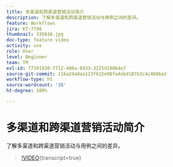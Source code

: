 ```yaml
---
title: 多渠道和跨渠道营销活动简介
description: 了解多渠道和跨渠道营销活动与用例之间的差异。
feature: Workflows
jira: KT-7796
thumbnail: 335610.jpg
doc-type: feature video
activity: use
role: User
level: Beginner
team: TM
exl-id: f7391930-f712-408a-8933-3225d10864e7
source-git-commit: 116a24a8aa123f615e08fa4ebd187b3c4c460ba2
workflow-type: ht
source-wordcount: '38'
ht-degree: 100%

---
```


# 多渠道和跨渠道营销活动简介

了解多渠道和跨渠道营销活动与用例之间的差异。

>[!VIDEO](https://video.tv.adobe.com/v/335610?quality=12&learn=on){transcript=true}
